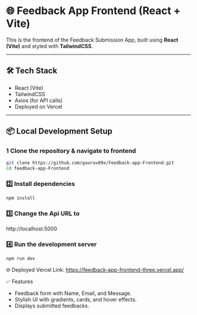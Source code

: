 # 🌐 Feedback App Frontend (React + Vite)

This is the frontend of the Feedback Submission App, built using **React (Vite)** and styled with **TailwindCSS**.

---

## 🛠️ Tech Stack
- React (Vite)
- TailwindCSS
- Axios (for API calls)
- Deployed on Vercel

---

## 📦 Local Development Setup

### 1️ Clone the repository & navigate to frontend
```bash
git clone https://github.com/gaurav09x/Feedback-app-Frontend.git
cd feedback-app-Frontend
```
### 2️⃣ Install dependencies
```bash
npm install
```
### 3️⃣ Change the Api URL to
http://localhost:5000

### 4️⃣ Run the development server
```bash
npm run dev
```

🌐 Deployed Vercel Link: 
https://feedback-app-frontend-three.vercel.app/

✅ Features
- Feedback form with Name, Email, and Message.
- Stylish UI with gradients, cards, and hover effects.
- Displays submitted feedbacks.
